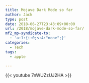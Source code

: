 ```yaml
---
title: Mojave Dark Mode so far
author: Jack
type: post
date: 2018-06-27T23:43:09+00:00
url: /2018/mojave-dark-mode-so-far/
mf2_mp-syndicate-to:
  - 'a:1:{i:0;s:4:"none";}'
categories:
  - Tech
tags:
  - apple

---
```

{{< youtube 7nWUZzUJ2HA >}}